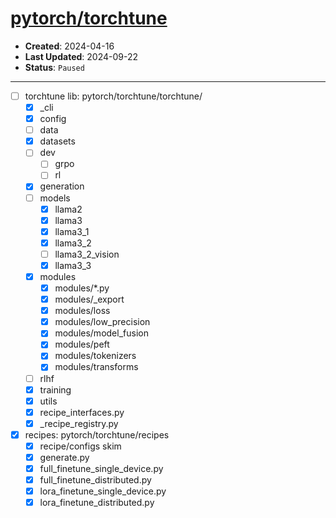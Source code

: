 # [pytorch/torchtune](https://github.com/pytorch/torchtune)

- **Created**: 2024-04-16
- **Last Updated**: 2024-09-22
- **Status**: `Paused`

---

- [ ] torchtune lib: pytorch/torchtune/torchtune/
  - [X] _cli
  - [X] config
  - [ ] data
  - [X] datasets
  - [ ] dev
    - [ ] grpo
    - [ ] rl
  - [X] generation
  - [ ] models
    - [X] llama2
    - [X] llama3
    - [X] llama3_1
    - [X] llama3_2
    - [ ] llama3_2_vision
    - [X] llama3_3
  - [X] modules
    - [X] modules/*.py
    - [X] modules/_export
    - [X] modules/loss
    - [X] modules/low_precision
    - [X] modules/model_fusion
    - [X] modules/peft
    - [X] modules/tokenizers
    - [X] modules/transforms
  - [ ] rlhf
  - [X] training
  - [X] utils
  - [X] recipe_interfaces.py
  - [X] _recipe_registry.py
- [X] recipes: pytorch/torchtune/recipes
  - [X] recipe/configs skim
  - [X] generate.py
  - [X] full_finetune_single_device.py
  - [X] full_finetune_distributed.py
  - [X] lora_finetune_single_device.py
  - [X] lora_finetune_distributed.py
